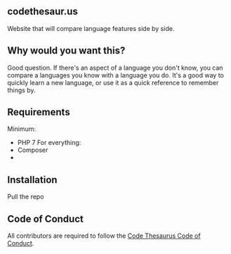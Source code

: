 ## codethesaur.us
Website that will compare language features side by side.
 
## Why would you want this?
Good question. If there's an aspect of a language you don't know, you can compare a languages you know with a language you do. It's a good way to quickly learn a new language, or use it as a quick reference to remember things by.
 
## Requirements
Minimum:
- PHP 7
For everything:
- Composer
- 

## Installation
Pull the repo

## Code of Conduct

All contributors are required to follow the [Code Thesaurus Code of Conduct](CODE_OF_CONDUCT.md).